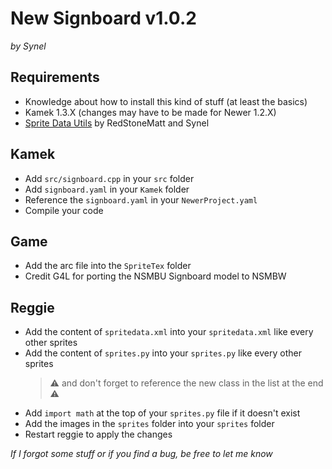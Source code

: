 # New Signboard v1.0.2
*by Synel*


## Requirements
- Knowledge about how to install this kind of stuff (at least the basics)
- Kamek 1.3.X (changes may have to be made for Newer 1.2.X)
- [Sprite Data Utils](https://github.com/Synell/NSMBW-Custom-Sprites/releases/tag/SpriteDataUtils) by RedStoneMatt and Synel


## Kamek
- Add `src/signboard.cpp` in your `src` folder
- Add `signboard.yaml` in your `Kamek` folder
- Reference the `signboard.yaml` in your `NewerProject.yaml`
- Compile your code


## Game
- Add the arc file into the `SpriteTex` folder
- Credit G4L for porting the NSMBU Signboard model to NSMBW


## Reggie
- Add the content of `spritedata.xml` into your `spritedata.xml` like every other sprites
- Add the content of `sprites.py` into your `sprites.py` like every other sprites
	> ⚠️ and don't forget to reference the new class in the list at the end ⚠️
- Add `import math` at the top of your `sprites.py` file if it doesn't exist
- Add the images in the `sprites` folder into your `sprites` folder
- Restart reggie to apply the changes


*If I forgot some stuff or if you find a bug, be free to let me know*

